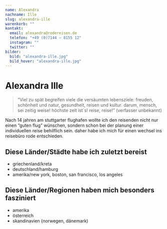 ```yaml
---
name: Alexandra
nachname: Ille
slug: alexandra-ille
warenkorb: ""
kontakt:
  email: alexandra@rodereisen.de
  telefon: "+49 (0)7144 – 8155 12"
  instagram: ""
  twitter: ""
bilder:
  bild: "alexandra-ille.jpg"
  bild_hover: "alexandra-ille.jpg"
---
```


# Alexandra Ille

> ”Viel zu spät begreifen viele die versäumten lebensziele: freuden, schönheit und natur, gesundheit, reisen und kultur. darum, mensch, sei zeitig weise! höchste zeit ist´s! reise, reise!” (verfasser unbekannt)

Nach 14 jahren am stuttgarter flughafen wollte ich den reisenden nicht nur einen “guten flug” wünschen, sondern schon bei der planung einer individuellen reise behilflich sein. daher habe ich mich für einen wechsel ins reisebüro rode entschieden.

## Diese Länder/Städte habe ich zuletzt bereist

- griechenland/kreta
- deutschland/hamburg
- amerika/new york, boston, san francisco, los angeles

## Diese Länder/Regionen haben mich besonders fasziniert

- amerika
- österreich
- skandinavien (norwegen, dänemark)
